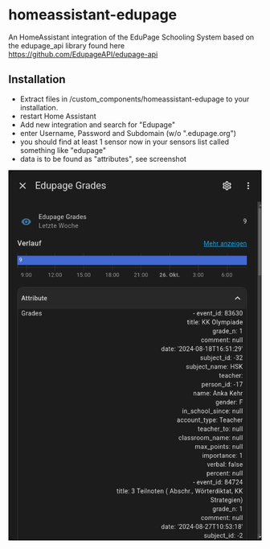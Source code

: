 # homeassistant-edupage
An HomeAssistant integration of the EduPage Schooling System based on the edupage_api library found here https://github.com/EdupageAPI/edupage-api

## Installation
* Extract files in /custom_components/homeassistant-edupage to your installation.
* restart Home Assistant
* Add new integration and search for "Edupage"
* enter Username, Password and Subdomain (w/o ".edupage.org")
* you should find at least 1 sensor now in your sensors list called something like "edupage"
* data is to be found as "attributes", see screenshot

![screenshot of entity](./img/edupage_grades.jpg)
